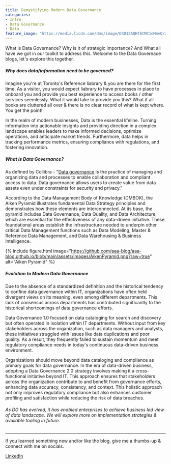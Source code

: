 ```yaml
---
title: Demystifying Modern Data Governance
categories:
- Intro
- Data Governance
- Data
feature_image: "https://media.licdn.com/dms/image/D4D12AQHf6tMC1oMmvQ/article-cover_image-shrink_600_2000/0/1687750950623?e=2147483647&v=beta&t=n9Z5MCccmr6z5TRAizaqUKz26tnIBb9H1fbDRMAb8ow"
---
```


What is Data Governance? Why is it of strategic importance? And What all have we got in our toolkit to address this. Welcome to the Data Governace blogs, let's explore this together.

<!-- more -->

##### Why does data/information need to be governed?

Imagine you're at Toronto's Reference liabrary & you are there for the first time. As a visitor, you would expect liabrary to have processes in place to onboard you and provide you best experience to access books / other services seemlessly. What it would take to provide you this? What if all books are cluttered all over & there is no clear record of what is kept where. You get the point!

In the realm of modern businesses, Data is the essential lifeline. Turning information into actionable insights and providing direction in a complex landscape enables leaders to make informed decisions, optimize operations, and anticipate market trends. Furthermore, data helps in tracking performance metrics, ensuring compliance with regulations, and fostering innovation.

##### What is Data Governance?

As defined by Collibra - "[Data governance](https://www.collibra.com/us/en/blog/what-is-data-governance#:~:text=Data%20governance%20is%20the%20practice%20of%20managing%20and,assets%20even%20under%20constraints%20for%20security%20and%20privacy. "Data governance") is the practice of managing and organizing data and processes to enable collaboration and compliant access to data. Data governance allows users to create value from data assets even under constraints for security and privacy."

According to the Data Management Body of Knowledge (DMBOK), the Aiken Pyramid illustrates fundamental Data Strategy principles and demonstrates how these elements are interconnected. At its base, the pyramid includes Data Governance, Data Quality, and Data Architecture, which are essential for the effectiveness of any data-driven initiative. These foundational areas establish the infrastructure needed to underpin other critical Data Management functions such as Data Modeling, Master & Reference Data Management, and Data Warehousing & Business Intelligence.

{% include figure.html image="https://github.com/aaa-blog/aaa-blog.github.io/blob/main/assets/images/AikenPyramid.png?raw=true" alt="Aiken Pyramid" %}

##### Evolution to Modern Data Governance

Due to the absence of a standardized definition and the historical tendency to confine data governance within IT, organizations have often held divergent views on its meaning, even among different departments. This lack of consensus across departments has contributed significantly to the historical shortcomings of data governance efforts.

Data Governance 1.0 focused on data cataloging for search and discovery but often operated in isolation within IT departments. Without input from key stakeholders across the organization, such as data managers and analysts, these initiatives struggled with issues like data duplications and poor quality. As a result, they frequently failed to sustain momentum and meet regulatory compliance needs in today's continuous data-driven business environment.

Organizations should move beyond data cataloging and compliance as primary goals for data governance. In the era of data-driven business, adopting a Data Governance 2.0 strategy involves making it a cross-functional initiative beyond IT. This approach ensures that stakeholders across the organization contribute to and benefit from governance efforts, enhancing data accuracy, consistency, and context. This holistic approach not only improves regulatory compliance but also enhances customer profiling and satisfaction while reducing the risk of data breaches.

<!-- more -->

###### As DG has evolved, it has enabled enterprises to achieve business led view of data landscape. We will explore more on implementation strategies & available tooling in future. 
________________________________________________________________________________________________________________________________

If you learned something new and/or like the blog, give me a thumbs-up & connect with me on socials.

[LinkedIn](https://www.linkedin.com/in/thakkarrahul01 "Rahul Thakkar")